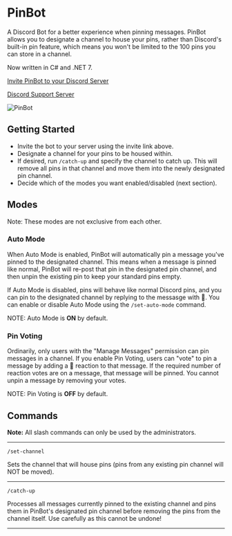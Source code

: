 # PinBot

A Discord Bot for a better experience when pinning messages. PinBot allows you to designate a channel to house your pins, rather than Discord's built-in pin feature, which means you won't be limited to the 100 pins you can store in a channel.

Now written in C# and .NET 7.

[Invite PinBot to your Discord Server](https://discord.com/api/oauth2/authorize?client_id=830875816300380210&permissions=2684873936&scope=bot%20applications.commands)

[Discord Support Server](https://discord.gg/Za4NAtJJ9v)

![PinBot](https://github.com/rarDevelopment/pin-bot-dotnet/assets/4060573/f54f2c1c-9c3f-47a3-86a3-e7afae6cffe7)

## Getting Started

- Invite the bot to your server using the invite link above.
- Designate a channel for your pins to be housed within.
- If desired, run `/catch-up` and specify the channel to catch up. This will remove all pins in that channel and move them into the newly designated pin channel.
- Decide which of the modes you want enabled/disabled (next section).

## Modes

Note: These modes are not exclusive from each other.

### Auto Mode

When Auto Mode is enabled, PinBot will automatically pin a message you've pinned to the designated channel. This means when a message is pinned like normal, PinBot will re-post that pin in the designated pin channel, and then unpin the existing pin to keep your standard pins empty.

If Auto Mode is disabled, pins will behave like normal Discord pins, and you can pin to the designated channel by replying to the messasge with 📌. You can enable or disable Auto Mode using the `/set-auto-mode` command.

NOTE: Auto Mode is **ON** by default.

### Pin Voting

Ordinarily, only users with the "Manage Messages" permission can pin messages in a channel. If you enable Pin Voting, users can "vote" to pin a message by adding a 📌 reaction to that message. If the required number of reaction votes are on a message, that message will be pinned. You cannot unpin a message by removing your votes.

NOTE: Pin Voting is **OFF** by default.

## Commands

**Note:** All slash commands can only be used by the administrators.

---

`/set-channel`

Sets the channel that will house pins (pins from any existing pin channel will NOT be moved).

---

`/catch-up`

Processes all messages currently pinned to the existing channel and pins them in PinBot's designated pin channel before removing the pins from the channel itself. Use carefully as this cannot be undone!

---
